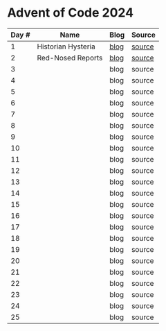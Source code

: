 # Advent of Code 2024

| Day # | Name               | Blog                  | Source                                      |
|-------|--------------------|-----------------------|---------------------------------------------|
| 1     | Historian Hysteria | [blog](docs/day01.md) | [source](src/advent_2024_clojure/day01.clj) |
| 2     | Red-Nosed Reports  | [blog](docs/day02.md) | [source](src/advent_2024_clojure/day02.clj) |
| 3     |                    | blog                  | source                                      |
| 4     |                    | blog                  | source                                      |
| 5     |                    | blog                  | source                                      |
| 6     |                    | blog                  | source                                      |
| 7     |                    | blog                  | source                                      |
| 8     |                    | blog                  | source                                      |
| 9     |                    | blog                  | source                                      |
| 10    |                    | blog                  | source                                      |
| 11    |                    | blog                  | source                                      |
| 12    |                    | blog                  | source                                      |
| 13    |                    | blog                  | source                                      |
| 14    |                    | blog                  | source                                      |
| 15    |                    | blog                  | source                                      |
| 16    |                    | blog                  | source                                      |
| 17    |                    | blog                  | source                                      |
| 18    |                    | blog                  | source                                      |
| 19    |                    | blog                  | source                                      |
| 20    |                    | blog                  | source                                      |
| 21    |                    | blog                  | source                                      |
| 22    |                    | blog                  | source                                      |
| 23    |                    | blog                  | source                                      |
| 24    |                    | blog                  | source                                      |
| 25    |                    | blog                  | source                                      |
